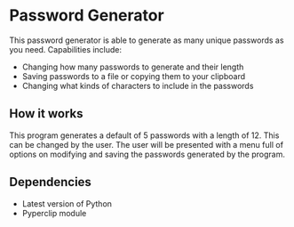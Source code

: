 # Password Generator

This password generator is able to generate as many unique passwords as you need. Capabilities include:
- Changing how many passwords to generate and their length
- Saving passwords to a file or copying them to your clipboard
- Changing what kinds of characters to include in the passwords

## How it works
This program generates a default of 5 passwords with a length of 12. This can be changed by the user.
The user will be presented with a menu full of options on modifying and saving the passwords generated by the program.

## Dependencies
- Latest version of Python
- Pyperclip module
